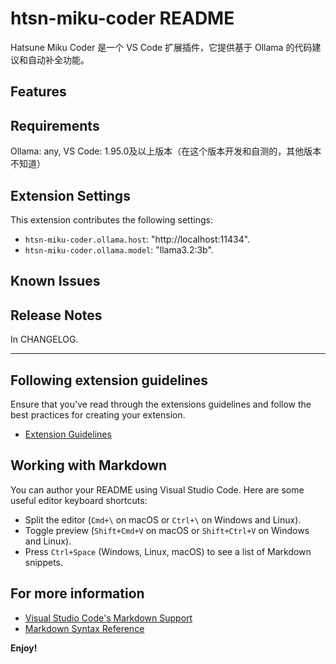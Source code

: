 # htsn-miku-coder README

Hatsune Miku Coder 是一个 VS Code 扩展插件，它提供基于 Ollama 的代码建议和自动补全功能。

## Features



## Requirements

Ollama: any, VS Code: 1.95.0及以上版本（在这个版本开发和自测的，其他版本不知道）

## Extension Settings

This extension contributes the following settings:

* `htsn-miku-coder.ollama.host`: "http://localhost:11434".
* `htsn-miku-coder.ollama.model`: "llama3.2:3b".

## Known Issues



## Release Notes

In CHANGELOG.

---

## Following extension guidelines

Ensure that you've read through the extensions guidelines and follow the best practices for creating your extension.

* [Extension Guidelines](https://code.visualstudio.com/api/references/extension-guidelines)

## Working with Markdown

You can author your README using Visual Studio Code. Here are some useful editor keyboard shortcuts:

* Split the editor (`Cmd+\` on macOS or `Ctrl+\` on Windows and Linux).
* Toggle preview (`Shift+Cmd+V` on macOS or `Shift+Ctrl+V` on Windows and Linux).
* Press `Ctrl+Space` (Windows, Linux, macOS) to see a list of Markdown snippets.

## For more information

* [Visual Studio Code's Markdown Support](http://code.visualstudio.com/docs/languages/markdown)
* [Markdown Syntax Reference](https://help.github.com/articles/markdown-basics/)

**Enjoy!**
